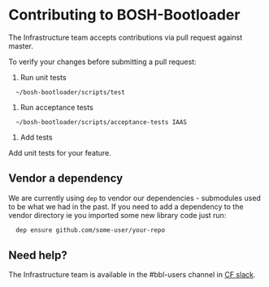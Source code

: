 # Contributing to BOSH-Bootloader

The Infrastructure team accepts contributions via pull request against master.

To verify your changes before submitting a pull request:

1. Run unit tests

  ```
    ~/bosh-bootloader/scripts/test
  ```

1. Run acceptance tests

  ```
    ~/bosh-bootloader/scripts/acceptance-tests IAAS
  ```

1. Add tests

Add unit tests for your feature.

## Vendor a dependency

We are currently using `dep` to vendor our dependencies - submodules used to be what we had in the past.
If you need to add a dependency to the vendor directory ie you imported some new library code just run:

  ```sh
    dep ensure github.com/some-user/your-repo
  ```

## Need help?

The Infrastructure team is available in the #bbl-users channel in [CF slack](https://cloudfoundry.slack.com).
